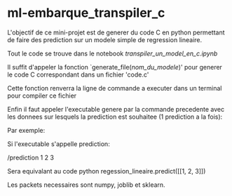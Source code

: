 # ml-embarque_transpiler_c

L'objectif de ce mini-projet est de generer du code C en python permettant de faire des prediction sur un modele simple de regression lineaire.

Tout le code se trouve dans le notebook *transpiler_un_model_en_c.ipynb* 

Il suffit d'appeler la fonction `generate_file(*nom_du_modele*)' pour generer le code C correspondant dans un fichier 'code.c'

Cette fonction renverra la ligne de commande a executer dans un terminal pour compiler ce fichier 

Enfin il faut appeler l'executable genere par la commande precedente avec les donnees sur lesquels la prediction est souhaitee (1 prediction a la fois):

Par exemple:

Si l'executable s'appelle prediction:
        
/prediction 1 2 3
            
Sera equivalant au code python regession_lineaire.predict([[1, 2, 3]])

Les packets necessaires sont numpy, joblib et sklearn.
